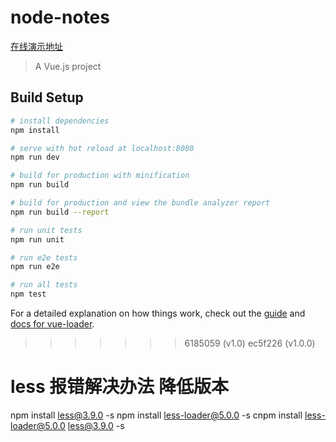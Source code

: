 # node-notes
[在线演示地址](https://www.hgqweb.cn/vue-h5/node-notes/index.html#/home)

> A Vue.js project

## Build Setup

``` bash
# install dependencies
npm install

# serve with hot reload at localhost:8080
npm run dev

# build for production with minification
npm run build

# build for production and view the bundle analyzer report
npm run build --report

# run unit tests
npm run unit

# run e2e tests
npm run e2e

# run all tests
npm test
```

For a detailed explanation on how things work, check out the [guide](http://vuejs-templates.github.io/webpack/) and [docs for vue-loader](http://vuejs.github.io/vue-loader).
>>>>>>> 6185059 (v1.0)
>>>>>>> ec5f226 (v1.0.0)

# less 报错解决办法 降低版本
npm install less@3.9.0 -s
npm install less-loader@5.0.0 -s
cnpm install less-loader@5.0.0 less@3.9.0 -s
